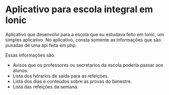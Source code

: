# Aplicativo para escola integral em Ionic
Aplicativo que desenvolvi para a escola que eu estudava feito em Ionic, um simples aplicativo.
No aplicativo, consta somente as informações que são puxadas de uma api feita em php.

Essas informações são:
- Avisos que os professores ou secretarios da escola poderia passar aos alunos.
- Lista dos hórarios de saída para as refeições.
- Lista dos dias e conteúdos sobre as provas do bimestre.
- Lista das refeições da semana.
